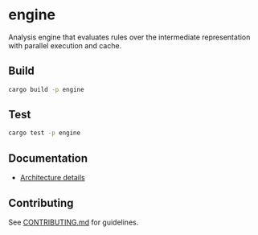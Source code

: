 # engine

Analysis engine that evaluates rules over the intermediate representation with parallel execution and cache.

## Build

```bash
cargo build -p engine
```

## Test

```bash
cargo test -p engine
```

## Documentation

- [Architecture details](../../documentation/architecture/crates/engine.md)

## Contributing

See [CONTRIBUTING.md](../CONTRIBUTING.md) for guidelines.
